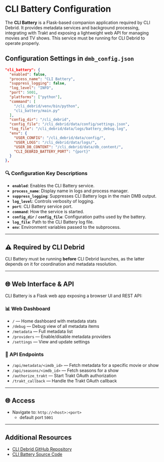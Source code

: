 # CLI Battery Configuration

The **CLI Battery** is a Flask-based companion application required by CLI Debrid. It provides metadata services and background processing, integrating with Trakt and exposing a lightweight web API for managing movies and TV shows. This service must be running for CLI Debrid to operate properly.

## Configuration Settings in `dmb_config.json`

```json
"cli_battery": {
  "enabled": false,
  "process_name": "CLI Battery",
  "suppress_logging": false,
  "log_level": "INFO",
  "port": 5001,
  "platforms": ["python"],
  "command": [
    "/cli_debrid/venv/bin/python",
    "cli_battery/main.py"
  ],
  "config_dir": "/cli_debrid",
  "config_file": "/cli_debrid/data/config/settings.json",
  "log_file": "/cli_debrid/data/logs/battery_debug.log",
  "env": {
    "USER_CONFIG": "/cli_debrid/data/config/",
    "USER_LOGS": "/cli_debrid/data/logs/",
    "USER_DB_CONTENT": "/cli_debrid/data/db_content/",
    "CLI_DEBRID_BATTERY_PORT": "{port}"
  }
},
```

### 🔍 Configuration Key Descriptions

* **`enabled`**: Enables the CLI Battery service.
* **`process_name`**: Display name in logs and process manager.
* **`suppress_logging`**: Suppresses CLI Battery logs in the main DMB output.
* **`log_level`**: Controls verbosity of logging.
* **`port`**: CLI Battery service port.
* **`command`**: How the service is started.
* **`config_dir`** / **`config_file`**: Configuration paths used by the battery.
* **`log_file`**: Path to the CLI Battery log file.
* **`env`**: Environment variables passed to the subprocess.

---

## ⚠️ Required by CLI Debrid

CLI Battery must be running **before** CLI Debrid launches, as the latter depends on it for coordination and metadata resolution.

---

## 🌐 Web Interface & API

CLI Battery is a Flask web app exposing a browser UI and REST API:

### 📊 Web Dashboard

* `/` — Home dashboard with metadata stats
* `/debug` — Debug view of all metadata items
* `/metadata` — Full metadata list
* `/providers` — Enable/disable metadata providers
* `/settings` — View and update settings

### 🔌 API Endpoints

* `/api/metadata/<imdb_id>` — Fetch metadata for a specific movie or show
* `/api/seasons/<imdb_id>` — Fetch seasons for a show
* `/authorize_trakt` — Start Trakt OAuth authorization
* `/trakt_callback` — Handle the Trakt OAuth callback

---

## 🌐 Access
- Navigate to: `http://<host>:<port>` 
    - default port `5001`

---


## Additional Resources

* [CLI Debrid GitHub Repository](https://github.com/godver3/cli_debrid)
* [CLI Battery Source Code](https://github.com/godver3/cli_debrid/tree/main/cli_battery)
